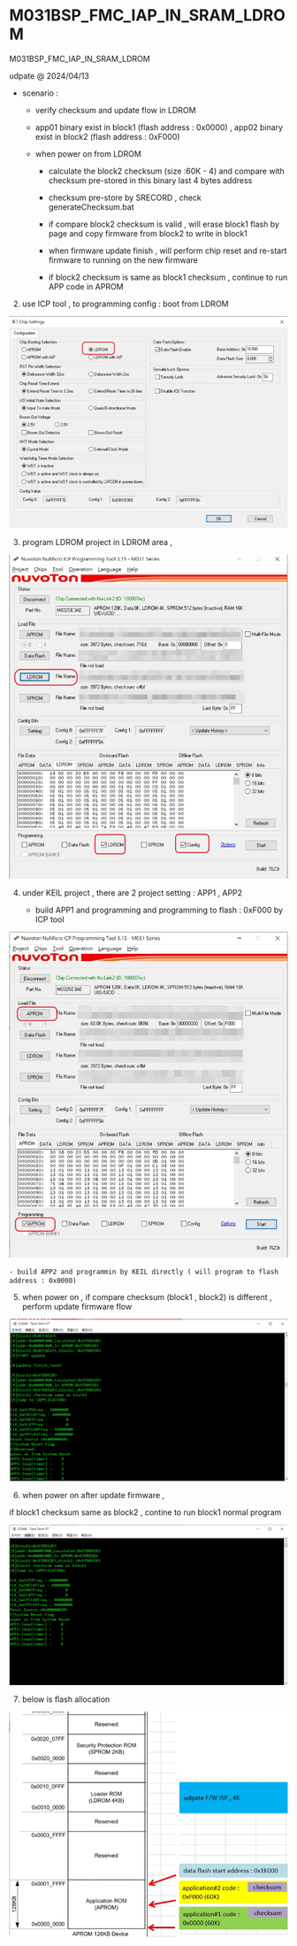 # M031BSP_FMC_IAP_IN_SRAM_LDROM
 M031BSP_FMC_IAP_IN_SRAM_LDROM


udpate @ 2024/04/13

- scenario : 

	- verify checksum and update flow in LDROM

	- app01 binary exist in block1 (flash address : 0x0000) , app02 binary exist in block2 (flash address : 0xF000)
	
	- when power on from LDROM
	
		- calculate the block2 checksum (size :60K - 4)  and compare with checksum pre-stored in this binary last 4 bytes address 
	
		- checksum pre-store by SRECORD , check generateChecksum.bat
	
		- if compare block2 checksum is valid , will erase block1 flash by page and copy firmware from block2 to write in block1

		- when firmware update finish , will perform chip reset and re-start firmware to running on the new firmware
		
		- if block2 checksum is same as block1 checksum , continue to run APP code in APROM

2. use ICP tool , to programming config : boot from LDROM

![image](https://github.com/released/M031BSP_FMC_IAP_IN_SRAM_LDROM/blob/main/ICP_config.jpg)


3. program LDROM project in LDROM area , 

![image](https://github.com/released/M031BSP_FMC_IAP_IN_SRAM_LDROM/blob/main/ICP_program_LDROM.jpg)


4. under KEIL project , there are 2 project setting : APP1 , APP2

	- build APP1 and programming and programming to flash : 0xF000 by ICP tool 

![image](https://github.com/released/M031BSP_FMC_IAP_IN_SRAM_LDROM/blob/main/ICP_program_APROM_block2.jpg)

	- build APP2 and programmin by KEIL directly ( will program to flash address : 0x0000)
	
5. when power on , if compare checksum (block1 , block2) is different , perform update firmware flow

![image](https://github.com/released/M031BSP_FMC_IAP_IN_SRAM_LDROM/blob/main/checksum_compare_different.jpg)


6. when power on after update firmware ,  

if block1 checksum same as block2 , contine to run block1 normal program

![image](https://github.com/released/M031BSP_FMC_IAP_IN_SRAM_LDROM/blob/main/checksum_compare_same.jpg)

7. below is flash allocation 

![image](https://github.com/released/M031BSP_FMC_IAP_IN_SRAM_LDROM/blob/main/flash_allocation.jpg)


